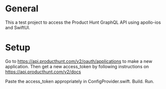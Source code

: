 # General

This a test project to access the Product Hunt GraphQL API using apollo-ios and SwiftUI.

# Setup

Go to https://api.producthunt.com/v2/oauth/applications to make a new application.
Then get a new access_token by following instructions on https://api.producthunt.com/v2/docs

Paste the access_token appropriately in ConfigProvider.swift. Build. Run.
